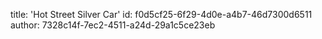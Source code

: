 title: 'Hot Street Silver Car'
id: f0d5cf25-6f29-4d0e-a4b7-46d7300d6511
author: 7328c14f-7ec2-4511-a24d-29a1c5ce23eb
